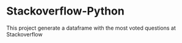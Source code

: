 # Stackoverflow-Python
This project generate a dataframe with the most voted questions at Stackoverflow 
